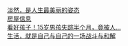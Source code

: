   
[淡然，是人生最美丽的姿态](http://www.dianyue.me/archives/462/toyiuvjleh29v8lr/)  
[房屋信息](http://www.dianyue.me/archives/674/n9wufz215z79llp3/)  
[看好孩子！15岁男孩失踪半个月，竟被人...](http://www.dianyue.me/archives/411/pa8slecpbafct94b/)  
[生活，就是自己与自己的一场战斗与和解](http://www.dianyue.me/archives/674/krq7ndhibn6sgli0/)